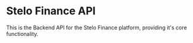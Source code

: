 # Stelo Finance API
This is the Backend API for the Stelo Finance platform, providing it's core functionality.

